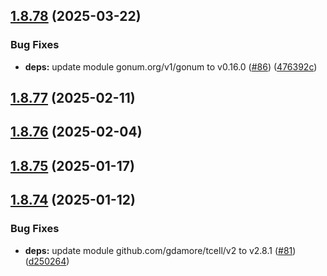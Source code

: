## [1.8.78](https://github.com/dds/aoc2019/compare/v1.8.77...v1.8.78) (2025-03-22)


### Bug Fixes

* **deps:** update module gonum.org/v1/gonum to v0.16.0 ([#86](https://github.com/dds/aoc2019/issues/86)) ([476392c](https://github.com/dds/aoc2019/commit/476392cc3cd78e5f97f58ca50339a665112ab5e5))



## [1.8.77](https://github.com/dds/aoc2019/compare/v1.8.76...v1.8.77) (2025-02-11)



## [1.8.76](https://github.com/dds/aoc2019/compare/v1.8.75...v1.8.76) (2025-02-04)



## [1.8.75](https://github.com/dds/aoc2019/compare/v1.8.74...v1.8.75) (2025-01-17)



## [1.8.74](https://github.com/dds/aoc2019/compare/v1.8.73...v1.8.74) (2025-01-12)


### Bug Fixes

* **deps:** update module github.com/gdamore/tcell/v2 to v2.8.1 ([#81](https://github.com/dds/aoc2019/issues/81)) ([d250264](https://github.com/dds/aoc2019/commit/d250264fad2054e96ed12426418654340d08ee27))



